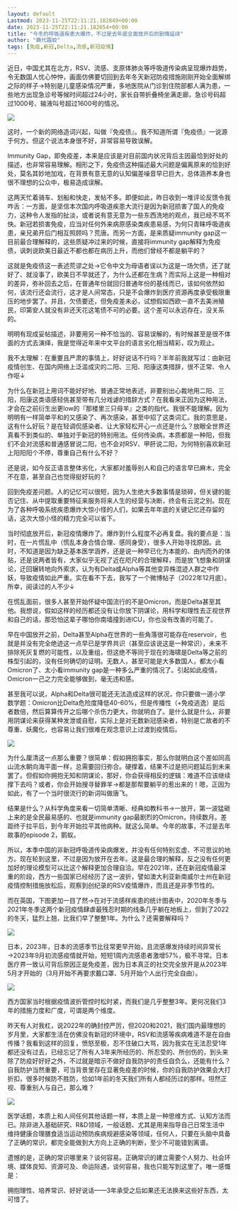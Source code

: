 ```yaml
---
layout: default
Lastmod: 2023-11-25T22:11:21.182849+00:00
date: 2023-11-25T22:11:21.182654+00:00
title: "今冬的呼吸道疾患大爆炸，不过是去年底全面放开后的剧情延续"
author: "蕨代霜蛟"
tags: [免疫,新冠,Delta,流感,新冠疫情]
---
```


近日，中国尤其在北方，RSV、流感、支原体肺炎等呼吸道传染病呈现爆炸趋势，令无数国人忧心忡忡，画面仿佛要切回到去年冬天新冠防疫措施刚刚开始全面解绑之际的样子→特别是儿童感染情况严重，多地医院从门诊到住院部都人满为患，一些地方出现急诊号等候时间超过24小时，家长自带折叠椅坐满走廊，急诊号码超过1000号、输液叫号超过1600号的情况。

![](https://images.weserv.nl/?url=https%3A//mmbiz.qpic.cn/sz_mmbiz_jpg/uOPhN96TXI2wKhFpP1C3gl11jUW08l11ScZcB85Z9Uc9fs6ed0AX231icUU8ianGU49icgDqRA4EdUp3SsndJVmQQ/640%3Fwx_fmt%3Djpeg%26from%3Dappmsg)

这时，一个新的网络造词兴起，叫做『免疫债』。我不知道所谓『免疫债』一说源于何方。但这个说法本身很不好，非常容易导致误解。

Immunity Gap，即免疫差，本来是应该是对目前国内状况背后主因最恰到好处的描述，也非常容易理解。相形之下，免疫债这种描述最大问题是偏离原来的恰到好处，莫名其妙地加戏，在背景有意无意的认知偏差噪音早已巨大，总体涵养本身也很不理想的公众中，极易造成误解。

这两天忙着骑车、划船和快走，发帖不多。即便如此，昨日收到一堆评论反馈令我咋舌：一方面，是坚信本次国内呼吸道疾患大流行是因为新冠损害了国人的免疫力，这种令人发指的扯淡，或者说有意无意为一些东西洗地的观点，我已经不骂不快。新冠若损害免疫，应当对任何外来病原感染类疾患易感，为何只青睐呼吸道疾患，亲兄弟开后门相互照顾吗？荒唐。而另一方面，是来质疑immunity gap这一目前最合理解释的，这些质疑冲过来的时候，直接将immunity gap解释为免疫债，讽刺说欧美日最近不都也都在病历上升，而他们曾经不都是躺平的？

这就是免疫债这一表述荒谬之处→它令中文为母语者误以为这是一场欠债，还了就好了、就没事了，欧美日不早就还了，为什么还都在生病？而实际上这是一种相对的差异，弥补回去之后，在普通年份就回归普通年份的基线而已，该如何依然如何，该流行还会流行，这才是人间常态，只是不会爆炸到医疗资源再度承受极限重压的地步罢了。并且，欠债要还，但免疫差未必，试想假如西欧一直不去美洲殖民，印第安人就没有非还天花这笔债不可的必要。这个差可以永远存在，没关系的。

明明有现成妥帖描述，非要用另一种不恰当的、容易误解的，有时候甚至是很不体面的方式去演绎，我是觉得近年来中文平台的语言劣化相当精彩，叹为观止。

我不太理解：在重要且严肃的事情上，好好说话不行吗？半年前我就写过：由新冠疫情创生、在国内网络上泛滥成灾的二阳、三阳、阳康这类措辞，很不正常、令人作呕↓

为什么在新冠上用词不能好好地、普通正常地表述，非要别出心裁地用二阳、三阳，阳康这类语感轻佻甚至带有几分戏谑的措辞方式？在我看来正因为这种用法，才会在之前衍生出更low的『那楼里三只母羊』之类的指代。我很不能理解。因为明明有一样简单平和的又感染了、再次感染，甚至中招了这类词汇。我的意思是，这有什么好玩？是在轻调侃感染者、让大家轻松开心一点还是什么？放眼全世界还真看不到类似的、单独对于新冠的特别用法。任何传染病，本质都是一种阳，但我们不会对流感和普通感冒说二阳，也不会对RSV、甲肝说二阳，为何特别喜欢新冠上阳阳阳个不停，尊重自己有什么不好？

还是说，如今反正语言整体劣化，大家都对羞辱别人和自己的语言早已麻木，完全不在意，甚至自己也觉得挺好玩的？

回到免疫差问题。人的记忆可以很短，因为人生绝大多数事情是琐碎，但关键的能否记住、从中提取重要特征来服务将来人生的经营与决断，终会有云泥之别。现在为了各种呼吸系统疾患爆炸大惊小怪的人们，如果去年年底的关键记忆还存留的话，这次大惊小怪的精力完全可以省下。

当时彻底放开后，新冠疫情爆炸了。爆炸到什么程度不必再复盘。我的要点是：当时，在一片慌乱中（慌乱本身合情合理、感同身受），很多人开始寻找原因。此时，不知道是因为缺乏基本医学涵养，还是说一种早已化为本能的、由内而外的体贴，还是说两者皆有，大家似乎无视了近在咫尺的合理解释，而是放飞想象和阴谋论，迂回辗转地向外索求，认为有Delta或Alpha等其他变异株混迹人群之中作妖，导致疫情如此严重。实在看不下去，我写了一个微博帖子（2022年12月底）。所幸，阅读过的人不少↓

在慌乱面前，很多人甚至开始怀疑中国流行的不是Omicron，而是Delta甚至其他。我想说，假如这样的经历都还没有让你放下阴谋论，用科学和理性去正视世界和自己的话，那恐怕这辈子哪怕你南墙撞到进ICU，你也没有改善的可能了。

早在中国放开之前，Delta甚至Alpha在世界的一些角落很可能存在reservoir，也就是并没有完全绝迹这一点早已是学界共识（甚至应该说这是一种常识），未来不排除死灰复燃的可能性，以及重组，但这绝不等同于现在的海啸是Delta等之前的株型引起的，没有任何确切的证明。无数人，甚至可能是大多数国人，都太小看Omicron了、太小看immunity gap是一种多么严重的情况了。引起如此疫情，Omicron一己之力完全能够做到，毫无违和感。

甚至我可以说，Alpha和Delta很可能还无法造成这样的状况，你只要做一道小学数学题：Omicron比Delta危险度降低40-60%，但是传播性（+免疫逃逸）是后者数倍，然后算算传开之后哪个杀伤力更大，你就明白了。是什么就是什么，非要用阴谋论来获得某种发泄或自慰，实际上是对无数新冠感染者，特别是亡故者的不尊重、妖魔化，也容易让我们很难在观念意识上过渡到疫情后。

![](https://images.weserv.nl/?url=https%3A//mmbiz.qpic.cn/sz_mmbiz_jpg/uOPhN96TXI2wKhFpP1C3gl11jUW08l11Q9SPQRrXt2kSwKpS5FbQpMHAW7PyaciaEN406Mpk8DibYAqtTuNcicfPg/640%3Fwx_fmt%3Djpeg%26from%3Dappmsg)

为什么厘清这一点那么重要？很简单：假如拥抱事实，那么你就明白这个差如同高山流水朝向海平面一样，总需要回归弥合。硬撑着，结果不过是把问题延后到未来罢了。但假如你拥抱无知和阴谋论，那好，你会获得相反的逻辑：难道不应该继续撑下去吗？或者，你会开始搜寻替罪羊→都是那帮要躺平的惹出来的！嗯，正因为如此，有了一个当时很流行的新词叫做唐飞。

结果是什么？从科学角度来看一切简单清晰、经典如教科书→一放开，第一波猛砸上来的是全民最易感的、也就是immunity gap最剧烈的Omicron，持续数月。差距终于拉平后，到今年开始拉平其他病种。就这么简单。今年的故事，不过是去年故事的episode 2，鹅蚁。

所以，本季中国的非新冠呼吸道传染病爆发，并没有任何特别玄虚、不可思议的地方。现在轮到这里，不过是因为放开在去年。这是最合理的解释，反之没有任何更加好的理论模型可以比这个解释更加合理自洽。早在2021年，还在新冠疫情最深重的阶段，西方一些国家已经经历了这一波折，譬如澳大利亚新南威尔士州在新冠疫情控制措施放松后，观察到创纪录的RSV疫情爆炸，而且还是非季节性的。

而在英国，下图更加一目了然→在对于流感样疾患的统计图表中，2020年冬季与2021年冬季这两个新冠疫情肆虐最残忍时期的线条几乎躺在地板上，但到了2022的冬天，猛烈上翘，比我们早了整整1年。为什么？还需要解释吗？

![](https://images.weserv.nl/?url=https%3A//mmbiz.qpic.cn/sz_mmbiz_png/uOPhN96TXI2wKhFpP1C3gl11jUW08l113WVhZsMKibqH3fg4rPCAdqDnmFsLMe9QQk0REYwe3d6biazzsBQTJFkg/640%3Fwx_fmt%3Dpng%26from%3Dappmsg)

日本，2023年，日本的流感季节比往常更早开始，且流感爆发持续时间异常长→2023年9月初流感疫情就开始，短短1周内流感患者激增57%，极不寻常。日本医疗界一致认可背后原因正是免疫差，因为日本真正的社交完全放开是从2023年5月才开始的（3月开始不再要求戴口罩、5月开始个人出行完全自由）。

![](https://images.weserv.nl/?url=https%3A//mmbiz.qpic.cn/sz_mmbiz_png/uOPhN96TXI2wKhFpP1C3gl11jUW08l11XRIlr1J2K61lDPhHU6KJnvfCxJT5GEibLMxUcNZHV8er1Q0Tvqmsmfg/640%3Fwx_fmt%3Dpng%26from%3Dappmsg)

西方国家当时根据疫情波折管控时松时紧，而我们是几乎整整3年。更何况我们3年的措施力度和广度，可谓是两个维度。

昨天有人对我杠，说2022年的确封控严厉，但2020和2021，我们国内最理想的岁月里，大家都生活在仿佛没有新冠的环境中，RSV和流感等疾病难道不是在自由传播？我看到这样的回复，愤怒至极，忍不住破口大骂，因为我实在无法忍受1年都还没有过去，已经忘记了所有人3年来所经历的、所忍受的、所创伤的，到头来除了防疫好好好之外，不过就是暗示不做好自我防护的责任自负么，还能有什么？自我防护当然重要，可当背景里存在显著免疫差的时候，你的自我防护效果会大打折扣，很多时候防不胜防，恰如1年前的冬天我们所有人都经历过的那样。坦然正视、尊重别人与自己，那么难？

![](https://images.weserv.nl/?url=https%3A//mmbiz.qpic.cn/sz_mmbiz_png/uOPhN96TXI2wKhFpP1C3gl11jUW08l11Y8IaxYqDJ7dzSKHJJH3wehpZ7PyEHFLDe6R0zgCtsfsjdUSF1Eeic0A/640%3Fwx_fmt%3Dpng%26from%3Dappmsg)

医学话题，本质上和人间任何其他话题一样，本质上是一种思维方式、认知方法而已。除非进入基础研究、R&D领域，一般话题、尤其是用来指导自己日常生活中维持健康合理膳食适当运动预防疾病规避感染等领域，任何人，只要在头脑中具备了正确的常识，都完全能做到大方向上正确的判断，至少不可能错到离谱。

遗憾的是，正确的常识哪里来？谈何容易。正确常识的建立需要个人努力、社会环境、媒体良知、资源可及、命运际遇，谈何容易，我也只能写到这里了。唯一感慨是：

拥抱理性、培养常识、好好说话——3年承受之后如果还无法换来这些好东西，太可惜了。

